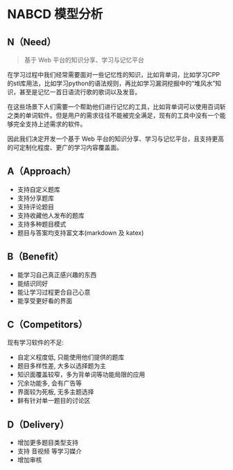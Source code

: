 # NABCD 模型分析

## N（Need）

> 基于 Web 平台的知识分享、学习与记忆平台

在学习过程中我们经常需要面对一些记忆性的知识，比如背单词，比如学习CPP的stl库用法，比如学习python的语法规则，再比如学习漏洞挖掘中的“堆风水”知识，甚至是记忆一首日语流行歌的歌词以及发音。

在这些场景下人们需要一个帮助他们进行记忆的工具，比如背单词可以使用百词斩之类的单词软件。但是用户的需求往往不能被完全满足，现有的工具中没有一个能够完全支持上述需求的软件。

因此我们决定开发一个基于 Web 平台的知识分享、学习与记忆平台，且支持更高的可定制化程度、更广的学习内容覆盖面。

## A（Approach）

- 支持自定义题库
- 支持分享题库
- 支持评论题目
- 支持收藏他人发布的题库
- 支持多种题目模式
- 题目与答案均支持富文本(markdown 及 katex)

## B（Benefit）

- 能学习自己真正感兴趣的东西
- 能结识同好
- 能让学习过程更合自己心意
- 能享受更好看的界面

## C（Competitors）

现有学习软件的不足:

- 自定义程度低, 只能使用他们提供的题库
- 题目多样性差, 大多以选择题为主
- 知识面覆盖较窄，多为背单词等功能局限的应用
- 冗余功能多, 会有广告等
- 界面较为死板, 无多主题选择
- 鲜有针对单一题目的讨论区

## D（Delivery）

- 增加更多题目类型支持
- 支持 音视频 等学习媒介
- 增加审核
